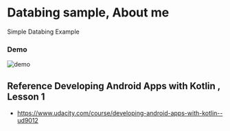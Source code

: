 # Databing sample, About me

Simple Databing Example

  
### Demo
![demo](https://github.com/superbderrick/AndroidFeatures/blob/Databinding/AboutMe/demo/databinding.gif)


## Reference Developing Android Apps with Kotlin , Lesson 1 
- https://www.udacity.com/course/developing-android-apps-with-kotlin--ud9012









